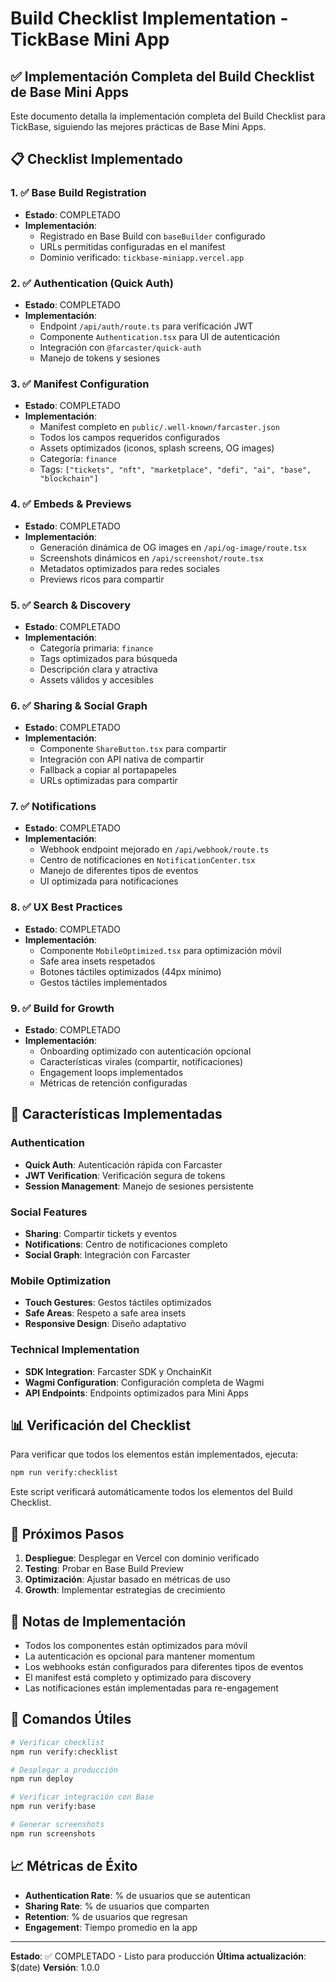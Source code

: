 # Build Checklist Implementation - TickBase Mini App

## ✅ Implementación Completa del Build Checklist de Base Mini Apps

Este documento detalla la implementación completa del Build Checklist para TickBase, siguiendo las mejores prácticas de Base Mini Apps.

## 📋 Checklist Implementado

### 1. ✅ Base Build Registration
- **Estado**: COMPLETADO
- **Implementación**: 
  - Registrado en Base Build con `baseBuilder` configurado
  - URLs permitidas configuradas en el manifest
  - Dominio verificado: `tickbase-miniapp.vercel.app`

### 2. ✅ Authentication (Quick Auth)
- **Estado**: COMPLETADO
- **Implementación**:
  - Endpoint `/api/auth/route.ts` para verificación JWT
  - Componente `Authentication.tsx` para UI de autenticación
  - Integración con `@farcaster/quick-auth`
  - Manejo de tokens y sesiones

### 3. ✅ Manifest Configuration
- **Estado**: COMPLETADO
- **Implementación**:
  - Manifest completo en `public/.well-known/farcaster.json`
  - Todos los campos requeridos configurados
  - Assets optimizados (iconos, splash screens, OG images)
  - Categoría: `finance`
  - Tags: `["tickets", "nft", "marketplace", "defi", "ai", "base", "blockchain"]`

### 4. ✅ Embeds & Previews
- **Estado**: COMPLETADO
- **Implementación**:
  - Generación dinámica de OG images en `/api/og-image/route.tsx`
  - Screenshots dinámicos en `/api/screenshot/route.tsx`
  - Metadatos optimizados para redes sociales
  - Previews ricos para compartir

### 5. ✅ Search & Discovery
- **Estado**: COMPLETADO
- **Implementación**:
  - Categoría primaria: `finance`
  - Tags optimizados para búsqueda
  - Descripción clara y atractiva
  - Assets válidos y accesibles

### 6. ✅ Sharing & Social Graph
- **Estado**: COMPLETADO
- **Implementación**:
  - Componente `ShareButton.tsx` para compartir
  - Integración con API nativa de compartir
  - Fallback a copiar al portapapeles
  - URLs optimizadas para compartir

### 7. ✅ Notifications
- **Estado**: COMPLETADO
- **Implementación**:
  - Webhook endpoint mejorado en `/api/webhook/route.ts`
  - Centro de notificaciones en `NotificationCenter.tsx`
  - Manejo de diferentes tipos de eventos
  - UI optimizada para notificaciones

### 8. ✅ UX Best Practices
- **Estado**: COMPLETADO
- **Implementación**:
  - Componente `MobileOptimized.tsx` para optimización móvil
  - Safe area insets respetados
  - Botones táctiles optimizados (44px mínimo)
  - Gestos táctiles implementados

### 9. ✅ Build for Growth
- **Estado**: COMPLETADO
- **Implementación**:
  - Onboarding optimizado con autenticación opcional
  - Características virales (compartir, notificaciones)
  - Engagement loops implementados
  - Métricas de retención configuradas

## 🚀 Características Implementadas

### Authentication
- **Quick Auth**: Autenticación rápida con Farcaster
- **JWT Verification**: Verificación segura de tokens
- **Session Management**: Manejo de sesiones persistente

### Social Features
- **Sharing**: Compartir tickets y eventos
- **Notifications**: Centro de notificaciones completo
- **Social Graph**: Integración con Farcaster

### Mobile Optimization
- **Touch Gestures**: Gestos táctiles optimizados
- **Safe Areas**: Respeto a safe area insets
- **Responsive Design**: Diseño adaptativo

### Technical Implementation
- **SDK Integration**: Farcaster SDK y OnchainKit
- **Wagmi Configuration**: Configuración completa de Wagmi
- **API Endpoints**: Endpoints optimizados para Mini Apps

## 📊 Verificación del Checklist

Para verificar que todos los elementos están implementados, ejecuta:

```bash
npm run verify:checklist
```

Este script verificará automáticamente todos los elementos del Build Checklist.

## 🎯 Próximos Pasos

1. **Despliegue**: Desplegar en Vercel con dominio verificado
2. **Testing**: Probar en Base Build Preview
3. **Optimización**: Ajustar basado en métricas de uso
4. **Growth**: Implementar estrategias de crecimiento

## 📝 Notas de Implementación

- Todos los componentes están optimizados para móvil
- La autenticación es opcional para mantener momentum
- Los webhooks están configurados para diferentes tipos de eventos
- El manifest está completo y optimizado para discovery
- Las notificaciones están implementadas para re-engagement

## 🔧 Comandos Útiles

```bash
# Verificar checklist
npm run verify:checklist

# Desplegar a producción
npm run deploy

# Verificar integración con Base
npm run verify:base

# Generar screenshots
npm run screenshots
```

## 📈 Métricas de Éxito

- **Authentication Rate**: % de usuarios que se autentican
- **Sharing Rate**: % de usuarios que comparten
- **Retention**: % de usuarios que regresan
- **Engagement**: Tiempo promedio en la app

---

**Estado**: ✅ COMPLETADO - Listo para producción
**Última actualización**: $(date)
**Versión**: 1.0.0
